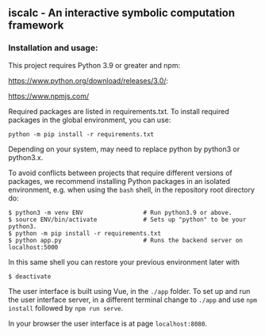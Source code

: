 ## iscalc - An interactive symbolic computation framework

### Installation and usage:

This project requires Python 3.9 or greater and npm:

https://www.python.org/download/releases/3.0/:

https://www.npmjs.com/

Required packages are listed in requirements.txt. To install required packages in the
global environment, you can use:

```python -m pip install -r requirements.txt```

Depending on your system, may need to replace python by python3 or python3.x.

To avoid conflicts between projects that require different versions of packages,
we recommend installing Python packages in an isolated environment, e.g.
when using the `bash` shell, in the repository root directory do:

```
$ python3 -m venv ENV                 # Run python3.9 or above.
$ source ENV/bin/activate             # Sets up "python" to be your python3.
$ python -m pip install -r requirements.txt
$ python app.py                       # Runs the backend server on localhost:5000
```

In this same shell you can restore your previous environment later with

```$ deactivate```

The user interface is built using Vue, in the `./app` folder. To set up and
run the user interface server, in a different terminal
change to `./app` and use ```npm install``` followed by ```npm run serve```.

In your browser the user interface is at page `localhost:8080`.
